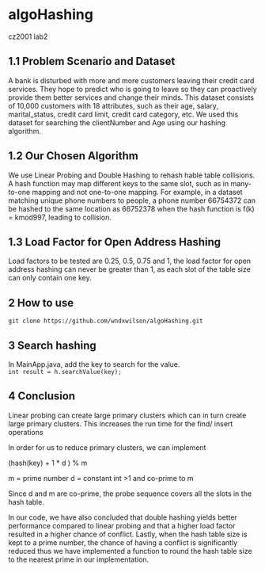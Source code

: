 # algoHashing
cz2001 lab2

## 1.1 Problem Scenario and Dataset
A bank is disturbed with more and more customers leaving their credit card services. They hope to predict who is going to leave so they can proactively provide them better services and change their minds. This dataset consists of 10,000 customers with 18 attributes, such as their age, salary, marital_status, credit card limit, credit card category, etc. We used this dataset for searching the clientNumber and Age using our hashing algorithm.

## 1.2 Our Chosen Algorithm
We use Linear Probing and Double Hashing to rehash hable table collisions. A hash function may map different keys to the same slot, such as in many-to-one mapping and not one-to-one mapping. For example, in a dataset matching unique phone numbers to people, a phone number 66754372 can be hashed to the same location as 66752378 when the hash function is f(k) = kmod997, leading to collision.  

## 1.3 Load Factor for Open Address Hashing
Load factors to be tested are 0.25, 0.5, 0.75 and 1, the load factor for open address hashing can never be greater than 1, as each slot of the table size can only contain one key.

## 2 How to use
`git clone https://github.com/wndxwilson/algoHashing.git`

## 3 Search hashing 
In MainApp.java, add the key to search for the value.<br>
`int result = h.searchValue(key);`

## 4 Conclusion

Linear probing can create large primary clusters which can in turn create large primary clusters. This increases the run time for the find/ insert operations

In order for us to reduce primary clusters, we can implement 

(hash(key) + 1 * d ) % m

m = prime number 
d = constant int >1 and co-prime to m


Since d and m are co-prime, the probe sequence covers all the slots in the        hash table.

In our code, we have also concluded that double hashing yields better performance compared to linear probing and that a higher load factor resulted in a higher chance of conflict. Lastly, when the hash table size is kept to a prime number, the chance of having a conflict is significantly reduced thus we have implemented a function to round the hash table size to the nearest prime in our implementation.
